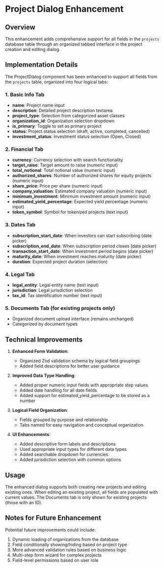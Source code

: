 # Project Dialog Enhancement

## Overview

This enhancement adds comprehensive support for all fields in the `projects` database table through an organized tabbed interface in the project creation and editing dialog.

## Implementation Details

The ProjectDialog component has been enhanced to support all fields from the `projects` table, organized into four logical tabs:

### 1. Basic Info Tab
- **name**: Project name input
- **description**: Detailed project description textarea
- **project_type**: Selection from categorized asset classes
- **organization_id**: Organization selection dropdown
- **is_primary**: Toggle to set as primary project
- **status**: Project status selection (draft, active, completed, cancelled)
- **investment_status**: Investment status selection (Open, Closed)

### 2. Financial Tab
- **currency**: Currency selection with search functionality
- **target_raise**: Target amount to raise (numeric input)
- **total_notional**: Total notional value (numeric input)
- **authorized_shares**: Number of authorized shares for equity projects (numeric input)
- **share_price**: Price per share (numeric input)
- **company_valuation**: Estimated company valuation (numeric input)
- **minimum_investment**: Minimum investment amount (numeric input)
- **estimated_yield_percentage**: Expected yield percentage (numeric input)
- **token_symbol**: Symbol for tokenized projects (text input)

### 3. Dates Tab
- **subscription_start_date**: When investors can start subscribing (date picker)
- **subscription_end_date**: When subscription period closes (date picker)
- **transaction_start_date**: When investment period begins (date picker)
- **maturity_date**: When investment reaches maturity (date picker)
- **duration**: Expected project duration (selection)

### 4. Legal Tab
- **legal_entity**: Legal entity name (text input)
- **jurisdiction**: Legal jurisdiction selection
- **tax_id**: Tax identification number (text input)

### 5. Documents Tab (for existing projects only)
- Organized document upload interface (remains unchanged)
- Categorized by document types

## Technical Improvements

1. **Enhanced Form Validation**:
   - Organized Zod validation schema by logical field groupings
   - Added field descriptions for better user guidance

2. **Improved Data Type Handling**:
   - Added proper numeric input fields with appropriate step values
   - Added date handling for all date fields
   - Added support for estimated_yield_percentage to be stored as a number

3. **Logical Field Organization**:
   - Fields grouped by purpose and relationship
   - Tabs named for easy navigation and conceptual organization

4. **UI Enhancements**:
   - Added descriptive form labels and descriptions
   - Used appropriate input types for different data types
   - Added searchable dropdown for currencies
   - Added jurisdiction selection with common options

## Usage

The enhanced dialog supports both creating new projects and editing existing ones. When editing an existing project, all fields are populated with current values. The Documents tab is only shown for existing projects (those with an ID).

## Notes for Future Enhancement

Potential future improvements could include:

1. Dynamic loading of organizations from the database
2. Field conditionally showing/hiding based on project type
3. More advanced validation rules based on business logic
4. Multi-step form wizard for complex projects
5. Field-level permissions based on user role
